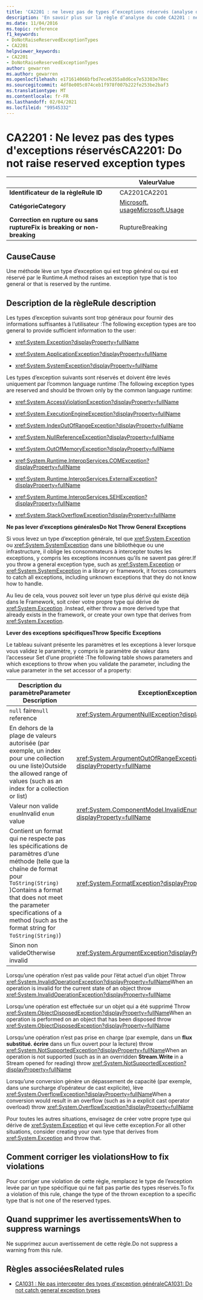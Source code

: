 ```yaml
---
title: 'CA2201 : ne levez pas de types d’exceptions réservés (analyse du code)'
description: 'En savoir plus sur la règle d’analyse du code CA2201 : ne levez pas de types d’exceptions réservés'
ms.date: 11/04/2016
ms.topic: reference
f1_keywords:
- DoNotRaiseReservedExceptionTypes
- CA2201
helpviewer_keywords:
- CA2201
- DoNotRaiseReservedExceptionTypes
author: gewarren
ms.author: gewarren
ms.openlocfilehash: e171614066bfbd7ece6355a8d6ce7e53303e78ec
ms.sourcegitcommit: 4df8e005c074ceb1f978f007b222fe253be2baf3
ms.translationtype: MT
ms.contentlocale: fr-FR
ms.lasthandoff: 02/04/2021
ms.locfileid: "99545332"
---
```

# <a name="ca2201-do-not-raise-reserved-exception-types"></a><span data-ttu-id="0d06e-103">CA2201 : Ne levez pas des types d'exceptions réservés</span><span class="sxs-lookup"><span data-stu-id="0d06e-103">CA2201: Do not raise reserved exception types</span></span>

| | <span data-ttu-id="0d06e-104">Valeur</span><span class="sxs-lookup"><span data-stu-id="0d06e-104">Value</span></span> |
|-|-|
| <span data-ttu-id="0d06e-105">**Identificateur de la règle**</span><span class="sxs-lookup"><span data-stu-id="0d06e-105">**Rule ID**</span></span> |<span data-ttu-id="0d06e-106">CA2201</span><span class="sxs-lookup"><span data-stu-id="0d06e-106">CA2201</span></span>|
| <span data-ttu-id="0d06e-107">**Catégorie**</span><span class="sxs-lookup"><span data-stu-id="0d06e-107">**Category**</span></span> |[<span data-ttu-id="0d06e-108">Microsoft. usage</span><span class="sxs-lookup"><span data-stu-id="0d06e-108">Microsoft.Usage</span></span>](usage-warnings.md)|
| <span data-ttu-id="0d06e-109">**Correction en rupture ou sans rupture**</span><span class="sxs-lookup"><span data-stu-id="0d06e-109">**Fix is breaking or non-breaking**</span></span> |<span data-ttu-id="0d06e-110">Rupture</span><span class="sxs-lookup"><span data-stu-id="0d06e-110">Breaking</span></span>|

## <a name="cause"></a><span data-ttu-id="0d06e-111">Cause</span><span class="sxs-lookup"><span data-stu-id="0d06e-111">Cause</span></span>

<span data-ttu-id="0d06e-112">Une méthode lève un type d’exception qui est trop général ou qui est réservé par le Runtime.</span><span class="sxs-lookup"><span data-stu-id="0d06e-112">A method raises an exception type that is too general or that is reserved by the runtime.</span></span>

## <a name="rule-description"></a><span data-ttu-id="0d06e-113">Description de la règle</span><span class="sxs-lookup"><span data-stu-id="0d06e-113">Rule description</span></span>

<span data-ttu-id="0d06e-114">Les types d’exception suivants sont trop généraux pour fournir des informations suffisantes à l’utilisateur :</span><span class="sxs-lookup"><span data-stu-id="0d06e-114">The following exception types are too general to provide sufficient information to the user:</span></span>

- <xref:System.Exception?displayProperty=fullName>

- <xref:System.ApplicationException?displayProperty=fullName>

- <xref:System.SystemException?displayProperty=fullName>

<span data-ttu-id="0d06e-115">Les types d’exception suivants sont réservés et doivent être levés uniquement par l’common language runtime :</span><span class="sxs-lookup"><span data-stu-id="0d06e-115">The following exception types are reserved and should be thrown only by the common language runtime:</span></span>

- <xref:System.AccessViolationException?displayProperty=fullName>

- <xref:System.ExecutionEngineException?displayProperty=fullName>

- <xref:System.IndexOutOfRangeException?displayProperty=fullName>

- <xref:System.NullReferenceException?displayProperty=fullName>

- <xref:System.OutOfMemoryException?displayProperty=fullName>

- <xref:System.Runtime.InteropServices.COMException?displayProperty=fullName>

- <xref:System.Runtime.InteropServices.ExternalException?displayProperty=fullName>

- <xref:System.Runtime.InteropServices.SEHException?displayProperty=fullName>

- <xref:System.StackOverflowException?displayProperty=fullName>

<span data-ttu-id="0d06e-116">**Ne pas lever d’exceptions générales**</span><span class="sxs-lookup"><span data-stu-id="0d06e-116">**Do Not Throw General Exceptions**</span></span>

<span data-ttu-id="0d06e-117">Si vous levez un type d’exception générale, tel que <xref:System.Exception> ou <xref:System.SystemException> dans une bibliothèque ou une infrastructure, il oblige les consommateurs à intercepter toutes les exceptions, y compris les exceptions inconnues qu’ils ne savent pas gérer.</span><span class="sxs-lookup"><span data-stu-id="0d06e-117">If you throw a general exception type, such as <xref:System.Exception> or <xref:System.SystemException> in a library or framework, it forces consumers to catch all exceptions, including unknown exceptions that they do not know how to handle.</span></span>

<span data-ttu-id="0d06e-118">Au lieu de cela, vous pouvez soit lever un type plus dérivé qui existe déjà dans le Framework, soit créer votre propre type qui dérive de <xref:System.Exception> .</span><span class="sxs-lookup"><span data-stu-id="0d06e-118">Instead, either throw a more derived type that already exists in the framework, or create your own type that derives from <xref:System.Exception>.</span></span>

<span data-ttu-id="0d06e-119">**Lever des exceptions spécifiques**</span><span class="sxs-lookup"><span data-stu-id="0d06e-119">**Throw Specific Exceptions**</span></span>

<span data-ttu-id="0d06e-120">Le tableau suivant présente les paramètres et les exceptions à lever lorsque vous validez le paramètre, y compris le paramètre de valeur dans l’accesseur Set d’une propriété :</span><span class="sxs-lookup"><span data-stu-id="0d06e-120">The following table shows parameters and which exceptions to throw when you validate the parameter, including the value parameter in the set accessor of a property:</span></span>

|<span data-ttu-id="0d06e-121">Description du paramètre</span><span class="sxs-lookup"><span data-stu-id="0d06e-121">Parameter Description</span></span>|<span data-ttu-id="0d06e-122">Exception</span><span class="sxs-lookup"><span data-stu-id="0d06e-122">Exception</span></span>|
|---------------------------|---------------|
|<span data-ttu-id="0d06e-123">`null` faire</span><span class="sxs-lookup"><span data-stu-id="0d06e-123">`null` reference</span></span>|<xref:System.ArgumentNullException?displayProperty=fullName>|
|<span data-ttu-id="0d06e-124">En dehors de la plage de valeurs autorisée (par exemple, un index pour une collection ou une liste)</span><span class="sxs-lookup"><span data-stu-id="0d06e-124">Outside the allowed range of values (such as an index for a collection or list)</span></span>|<xref:System.ArgumentOutOfRangeException?displayProperty=fullName>|
|<span data-ttu-id="0d06e-125">Valeur non valide `enum`</span><span class="sxs-lookup"><span data-stu-id="0d06e-125">Invalid `enum` value</span></span>|<xref:System.ComponentModel.InvalidEnumArgumentException?displayProperty=fullName>|
|<span data-ttu-id="0d06e-126">Contient un format qui ne respecte pas les spécifications de paramètres d’une méthode (telle que la chaîne de format pour `ToString(String)` )</span><span class="sxs-lookup"><span data-stu-id="0d06e-126">Contains a format that does not meet the parameter specifications of a method (such as the format string for `ToString(String)`)</span></span>|<xref:System.FormatException?displayProperty=fullName>|
|<span data-ttu-id="0d06e-127">Sinon non valide</span><span class="sxs-lookup"><span data-stu-id="0d06e-127">Otherwise invalid</span></span>|<xref:System.ArgumentException?displayProperty=fullName>|

<span data-ttu-id="0d06e-128">Lorsqu’une opération n’est pas valide pour l’état actuel d’un objet Throw <xref:System.InvalidOperationException?displayProperty=fullName></span><span class="sxs-lookup"><span data-stu-id="0d06e-128">When an operation is invalid for the current state of an object    throw <xref:System.InvalidOperationException?displayProperty=fullName></span></span>

<span data-ttu-id="0d06e-129">Lorsqu’une opération est effectuée sur un objet qui a été supprimé Throw <xref:System.ObjectDisposedException?displayProperty=fullName></span><span class="sxs-lookup"><span data-stu-id="0d06e-129">When an operation is performed on an object that has been disposed    throw <xref:System.ObjectDisposedException?displayProperty=fullName></span></span>

<span data-ttu-id="0d06e-130">Lorsqu’une opération n’est pas prise en charge (par exemple, dans un **flux substitué. écrire** dans un flux ouvert pour la lecture) throw <xref:System.NotSupportedException?displayProperty=fullName></span><span class="sxs-lookup"><span data-stu-id="0d06e-130">When an operation is not supported (such as in an overridden **Stream.Write** in a Stream opened for reading)    throw <xref:System.NotSupportedException?displayProperty=fullName></span></span>

<span data-ttu-id="0d06e-131">Lorsqu’une conversion génère un dépassement de capacité (par exemple, dans une surcharge d’opérateur de cast explicite), lève <xref:System.OverflowException?displayProperty=fullName></span><span class="sxs-lookup"><span data-stu-id="0d06e-131">When a conversion would result in an overflow (such as in a explicit cast operator overload)    throw <xref:System.OverflowException?displayProperty=fullName></span></span>

<span data-ttu-id="0d06e-132">Pour toutes les autres situations, envisagez de créer votre propre type qui dérive de <xref:System.Exception> et qui lève cette exception.</span><span class="sxs-lookup"><span data-stu-id="0d06e-132">For all other situations, consider creating your own type that derives from <xref:System.Exception> and throw that.</span></span>

## <a name="how-to-fix-violations"></a><span data-ttu-id="0d06e-133">Comment corriger les violations</span><span class="sxs-lookup"><span data-stu-id="0d06e-133">How to fix violations</span></span>

<span data-ttu-id="0d06e-134">Pour corriger une violation de cette règle, remplacez le type de l’exception levée par un type spécifique qui ne fait pas partie des types réservés.</span><span class="sxs-lookup"><span data-stu-id="0d06e-134">To fix a violation of this rule, change the type of the thrown exception to a specific type that is not one of the reserved types.</span></span>

## <a name="when-to-suppress-warnings"></a><span data-ttu-id="0d06e-135">Quand supprimer les avertissements</span><span class="sxs-lookup"><span data-stu-id="0d06e-135">When to suppress warnings</span></span>

<span data-ttu-id="0d06e-136">Ne supprimez aucun avertissement de cette règle.</span><span class="sxs-lookup"><span data-stu-id="0d06e-136">Do not suppress a warning from this rule.</span></span>

## <a name="related-rules"></a><span data-ttu-id="0d06e-137">Règles associées</span><span class="sxs-lookup"><span data-stu-id="0d06e-137">Related rules</span></span>

- [<span data-ttu-id="0d06e-138">CA1031 : Ne pas intercepter des types d'exception générale</span><span class="sxs-lookup"><span data-stu-id="0d06e-138">CA1031: Do not catch general exception types</span></span>](ca1031.md)
